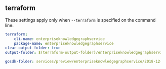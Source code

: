 
## terraform

These settings apply only when `--terraform` is specified on the command line.

``` yaml $(terraform)
terraform:
    cli-name: enterpriseknowledgegraphservice
    package-name: enterpriseknowledgegraphservice
clear-output-folder: true
output-folder: $(terraform-output-folder)/enterpriseknowledgegraphservice
```

``` yaml $(tag) == 'package-2018-12-03' && $(terraform)
gosdk-folder: services/preview/enterpriseknowledgegraphservice/2018-12-03/enterpriseknowledgegraphservice
```
